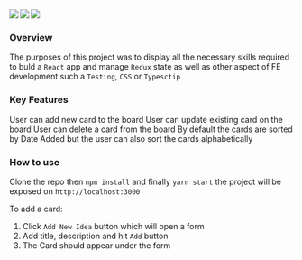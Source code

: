 <div>
<img align="left" src="https://img.shields.io/badge/react-%2320232a.svg?style=for-the-badge&logo=react&logoColor=%2361DAFB" />
<img align="left" src="https://img.shields.io/badge/typescript-%23007ACC.svg?style=for-the-badge&logo=typescript&logoColor=white" />
<img align="left" src="https://img.shields.io/badge/redux-%23593d88.svg?style=for-the-badge&logo=redux&logoColor=white" />
<div />
<br>

### Overview

The purposes of this project was to display all the necessary skills required to buld a `React` app and manage `Redux` state as well as other aspect of FE development such a `Testing`, `CSS` or `Typesctip`

### Key Features

User can add new card to the board
User can update existing card on the board
User can delete a card from the board
By default the cards are sorted by Date Added but the user can also sort the cards alphabetically

### How to use

Clone the repo then `npm install` and finally `yarn start` the project will be exposed on `http://localhost:3000`

To add a card:

1. Click `Add New Idea` button which will open a form
2. Add title, description and hit `Add` button
3. The Card should appear under the form
